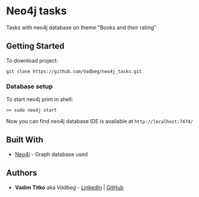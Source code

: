 # Neo4j tasks
Tasks with neo4j database on theme "Books and their rating" 

## Getting Started

To download project:
```
git clone https://github.com/Vadbeg/neo4j_tasks.git
```

### Database setup

To start neo4j print in shell:

```
>> sudo neo4j start
```

Now you can find neo4j database IDE is available at `http://localhost:7474/`

## Built With

* [Neo4j](https://neo4j.com) - Graph database used


## Authors

* **Vadim Titko** aka *Vadbeg* - 
[LinkedIn](https://www.linkedin.com/in/vadim-titko-89ab16149) | 
[GitHub](https://github.com/Vadbeg/PythonHomework/commits?author=Vadbeg)
 